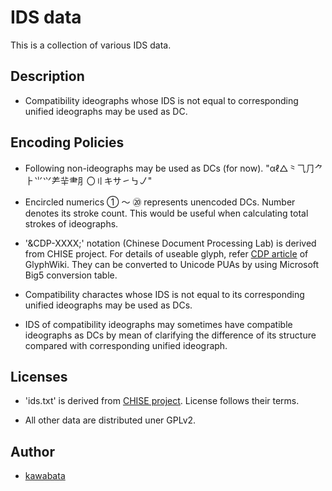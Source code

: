 IDS data
========

This is a collection of various IDS data.

## Description

* Compatibility ideographs whose IDS is not equal to corresponding
  unified ideographs may be used as DC.

## Encoding Policies

* Following non-ideographs may be used as DCs (for now).
  "αℓ△⺀⺄⺆⺈⺊⺌⺍⺶⺸⺻⺼〇〢キサ㇀㇉㇢"

* Encircled numerics ① ～ ⑳ represents unencoded DCs. Number denotes
  its stroke count. This would be useful when calculating total
  strokes of ideographs.

* '&CDP-XXXX;' notation (Chinese Document Processing Lab) is derived
  from CHISE project. For details of useable glyph, refer
  [CDP article](http://glyphwiki.org/wiki/Group:CDP%E5%A4%96%E5%AD%97)
  of GlyphWiki. They can be converted to Unicode PUAs by using
  Microsoft Big5 conversion table.

* Compatibility charactes whose IDS is not equal to its corresponding
  unified ideographs may be used as DCs.

* IDS of compatibility ideographs may sometimes have compatible
  ideographs as DCs by mean of clarifying the difference of its
  structure compared with corresponding unified ideograph.

## Licenses

* 'ids.txt' is derived from [CHISE project](http://www.chise.org/).
  License follows their terms.

* All other data are distributed uner GPLv2.

## Author

* [kawabata](https://github.com/kawabata)
